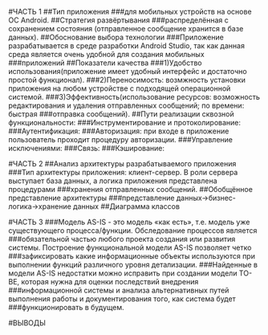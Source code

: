 #ЧАСТЬ 1
##Тип приложения
###для мобильных устройств на основе ОС Android.
##Стратегия развёртывания
###распределённая с сохранением состояния (отправленное сообщение хранится в базе данных).
##Обоснование выбора технологии
###Приложение разрабатывается в среде разработки Android Studio, так как данная среда является очень удобной для создания мобильных
###приложений
##Показатели качества
###1)Удобство использования(приложение имеет удобный интерфейс и достаточно простой функционал).
###2)Переносимость: возмжность установки приложения на любом устройстве с подходящей операционной системой.
###3)Эффективность(использование ресурсов: возможность редактирования и удаления отправленных сообщений; по времени: быстрая
###отправка сообщений).
##Пути реализации сквозной функциональности:
###Инструментирование и протоколирование:
###Аутентификация:
###Авторизация: при входе в приложение пользователь проходит процедуру авторизации.
###Управление исключениями:
###Связь:
###Кэширование:

#ЧАСТЬ 2
##Анализ архитектуры разрабатываемого приложения
###Тип архитектуры приложения: клиент-сервер. В роли сервера выступает база данных, а логика приложения представлена процедурами
###хранения отправленных сообщений. 
##Обобщённое представление архитектуры
###представление данных->бизнес-логика->хранение данных
##Диаграмма классов

#ЧАСТЬ 3
###Модель AS-IS - это модель «как есть», т.е. модель уже существующего процесса/функции. Обследование процессов является
###обязательной частью любого проекта создания или развития системы. Построение функциональной модели AS-IS позволяет четко
###зафиксировать какие информационные объекты используются при выполнении функций различного уровня детализации.
###Найденные в модели AS-IS недостатки можно исправить при создании модели ТО-ВЕ, которая нужна для оценки последствий внедрения
###информационной системы и анализа альтернативных путей выполнения работы и документирования того, как система будет
###функционировать в будущем.

#ВЫВОДЫ

